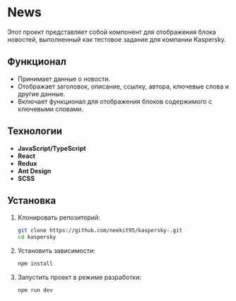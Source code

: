 # News

Этот проект представляет собой компонент для отображения блока новостей, выполненный как тестовое задание для 
компании Kaspersky. 


## Функционал

- Принимает данные о новости.
- Отображает заголовок, описание, ссылку, автора, ключевые слова и другие данные.
- Включает функционал для отображения блоков содержимого с ключевыми словами.


## Технологии

- **JavaScript/TypeScript**
- **React**
- **Redux**
- **Ant Design**
- **SCSS**

## Установка

1. Клонировать репозиторий:
   ```bash
   git clone https://github.com/neekit95/kaspersky-.git
   cd kaspersky

2. Установить зависимости:
   ```bash
   npm install

3. Запустить проект в режиме разработки:
   ```bash
   npm run dev
